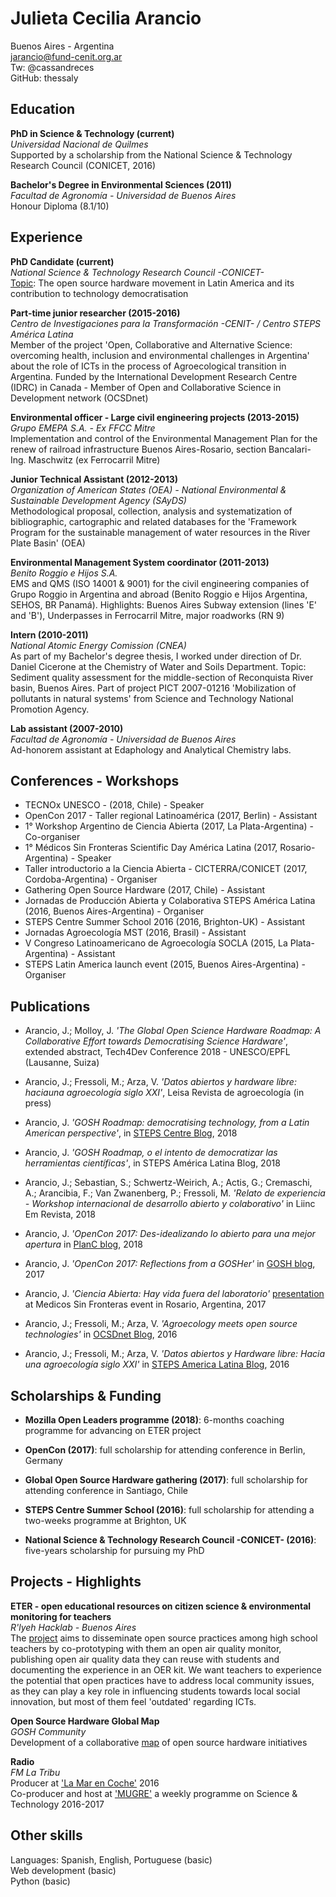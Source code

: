 # Julieta Cecilia Arancio
Buenos Aires - Argentina    
jarancio@fund-cenit.org.ar    
Tw: @cassandreces    
GitHub: thessaly    

## Education

**PhD in Science & Technology (current)**    
*Universidad Nacional de Quilmes*    
Supported by a scholarship from the National Science & Technology Research Council (CONICET, 2016)

**Bachelor's Degree in Environmental Sciences (2011)**    
*Facultad de Agronomía - Universidad de Buenos Aires*    
Honour Diploma (8.1/10)


## Experience

**PhD Candidate (current)**    
*National Science & Technology Research Council -CONICET-*    
[Topic](http://thessaly.github.io/phd): The open source hardware movement in Latin America and its contribution to technology democratisation

**Part-time junior researcher (2015-2016)**    
*Centro de Investigaciones para la Transformación -CENIT- / Centro STEPS América Latina*    
Member of the project 'Open, Collaborative and Alternative Science: overcoming health, inclusion and environmental challenges in Argentina' about the role of ICTs in the process of Agroecological transition in Argentina. Funded by the International Development Research Centre (IDRC) in Canada - Member of Open and Collaborative Science in Development network (OCSDnet)

**Environmental officer - Large civil engineering projects (2013-2015)**    
*Grupo EMEPA S.A. - Ex FFCC Mitre*    
Implementation and control of the Environmental Management Plan for the renew of railroad infrastructure Buenos Aires-Rosario, section Bancalari-Ing. Maschwitz (ex Ferrocarril Mitre)

**Junior Technical Assistant (2012-2013)**    
*Organization of American States (OEA) - National Environmental & Sustainable Development Agency (SAyDS)*    
Methodological proposal, collection, analysis and systematization of bibliographic, cartographic and related databases for the 'Framework Program for the sustainable management of water resources in the River Plate Basin' (OEA)

**Environmental Management System coordinator (2011-2013)**    
*Benito Roggio e Hijos S.A.*    
EMS and QMS (ISO 14001 & 9001) for the civil engineering companies of Grupo Roggio in Argentina and abroad (Benito Roggio e Hijos Argentina, SEHOS, BR Panamá). Highlights: Buenos Aires Subway extension (lines 'E' and 'B'), Underpasses in Ferrocarril Mitre, major roadworks (RN 9)

**Intern (2010-2011)**    
*National Atomic Energy Comission (CNEA)*    
As part of my Bachelor's degree thesis, I worked under direction of Dr. Daniel Cicerone at the Chemistry of Water and Soils Department. Topic: Sediment quality assessment for the middle-section of Reconquista River basin, Buenos Aires. Part of project PICT 2007-01216 'Mobilization of pollutants in natural systems' from Science and Technology National Promotion Agency.

**Lab assistant (2007-2010)**    
*Facultad de Agronomía - Universidad de Buenos Aires*    
Ad-honorem assistant at Edaphology and Analytical Chemistry labs.

## Conferences - Workshops    

- TECNOx UNESCO - (2018, Chile) - Speaker    
- OpenCon 2017 - Taller regional Latinoamérica (2017, Berlin) - Assistant    
- 1° Workshop Argentino de Ciencia Abierta (2017, La Plata-Argentina) - Co-organiser
- 1° Médicos Sin Fronteras Scientific Day América Latina (2017, Rosario-Argentina) - Speaker
- Taller introductorio a la Ciencia Abierta - CICTERRA/CONICET (2017, Cordoba-Argentina) - Organiser
- Gathering Open Source Hardware (2017, Chile) - Assistant
- Jornadas de Producción Abierta y Colaborativa STEPS América Latina (2016, Buenos Aires-Argentina) - Organiser
- STEPS Centre Summer School 2016 (2016, Brighton-UK) - Assistant
- Jornadas Agroecología MST (2016, Brasil) - Assistant
- V Congreso Latinoamericano de Agroecología SOCLA (2015, La Plata-Argentina) - Assistant
- STEPS Latin America launch event (2015, Buenos Aires-Argentina) - Organiser

## Publications
- Arancio, J.; Molloy, J. *'The Global Open Science Hardware Roadmap: A Collaborative Effort towards Democratising Science Hardware'*, extended abstract, Tech4Dev Conference 2018 - UNESCO/EPFL (Lausanne, Suiza)

- Arancio, J.; Fressoli, M.; Arza, V. *'Datos abiertos y hardware libre: haciauna agroecología siglo XXI'*, Leisa Revista de agroecología (in press)

- Arancio, J. *'GOSH Roadmap: democratising technology, from a Latin American perspective'*, in [STEPS Centre Blog](https://t.co/asEmWIPAKo), 2018

- Arancio, J. *'GOSH Roadmap, o el intento de democratizar las herramientas científicas'*, in STEPS América Latina Blog, 2018

- Arancio, J.; Sebastian, S.; Schwertz-Weirich, A.; Actis, G.; Cremaschi, A.; Arancibia, F.; Van Zwanenberg, P.; Fressoli, M. *'Relato de experiencia -  Workshop internacional de desarrollo abierto y colaborativo'* in Liinc Em Revista, 2018

- Arancio, J. *'OpenCon 2017: Des-idealizando lo abierto para una mejor apertura* in [PlanC blog](http://elplanc.net/opencon-2017/), 2018

- Arancio, J. *'OpenCon 2017: Reflections from a GOSHer'* in [GOSH blog](http://openhardware.science/2017/12/11/opencon-2017-reflections-from-a-gosher/), 2017

- Arancio, J. *'Ciencia Abierta: Hay vida fuera del laboratorio'* [presentation](../phd_ES/publicaciones/rosario.pdf) at Medicos Sin Fronteras event in Rosario, Argentina, 2017

- Arancio, J.; Fressoli, M.; Arza, V. *'Agroecology meets open source technologies'* in [OCSDnet Blog](https://ocsdnet.org/agroecology-meets-open-source-technologies/), 2016

- Arancio, J.; Fressoli, M.; Arza, V. *'Datos abiertos y Hardware libre: Hacia una agroecología siglo XXI'* in [STEPS America Latina Blog](https://stepsamericalatina.org/datos-abiertos-y-hardware-libre-hacia-una-agroecolog-a-siglo-xxi/), 2016

## Scholarships & Funding

- **Mozilla Open Leaders programme (2018)**: 6-months coaching programme for advancing on ETER project

- **OpenCon (2017)**: full scholarship for attending conference in Berlin, Germany

- **Global Open Source Hardware gathering (2017)**: full scholarship for attending conference in Santiago, Chile

- **STEPS Centre Summer School (2016)**: full scholarship for attending a two-weeks programme at Brighton, UK

- **National Science & Technology Research Council -CONICET- (2016)**: five-years scholarship for pursuing my PhD

## Projects - Highlights

**ETER - open educational resources on citizen science & environmental monitoring for teachers**    
*R'lyeh Hacklab - Buenos Aires*    
The [project](https://github.com/rlyehlab/ciencia-comunitaria/tree/master/ETER) aims to disseminate open source practices among high school teachers by co-prototyping with them an open air quality monitor, publishing open air quality data they can reuse with students and documenting the experience in an OER kit. We want teachers to experience the potential that open practices have to address local community issues, as they can play a key role in influencing students towards local social innovation, but most of them feel 'outdated' regarding ICTs.

**Open Source Hardware Global Map**    
*GOSH Community*    
Development of a collaborative [map](https://github.com/thessaly/OpenHWMap) of open source hardware initiatives

**Radio**    
*FM La Tribu*    
Producer at ['La Mar en Coche'](https://www.facebook.com/marencoche/) 2016    
Co-producer and host at ['MUGRE'](https://www.youtube.com/channel/UCQh5pcJ8pbySZT0VHm_bM9g/featured) a weekly programme on Science & Technology 2016-2017

## Other skills

Languages: Spanish, English, Portuguese (basic)   
Web development (basic)    
Python (basic)    
